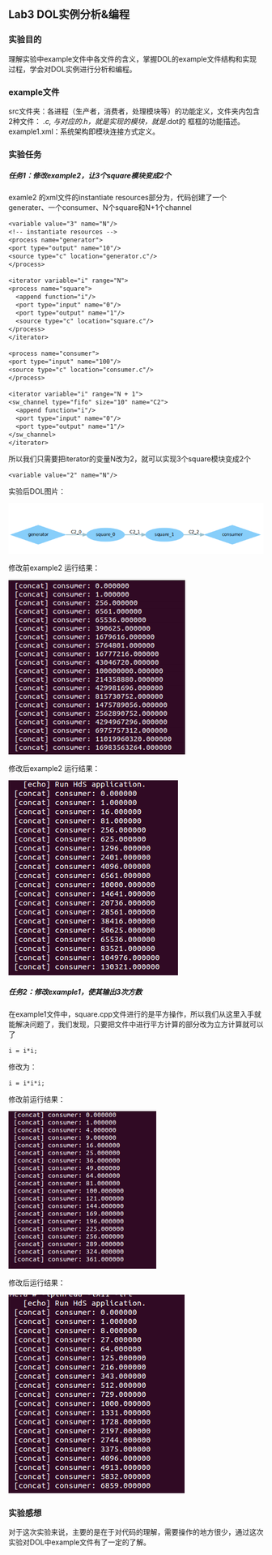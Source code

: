 ## Lab3 DOL实例分析&编程

### 实验目的
理解实验中example文件中各文件的含义，掌握DOL的example文件结构和实现过程，学会对DOL实例进行分析和编程。
### example文件
src文件夹：各进程（生产者，消费者，处理模块等）的功能定义，文件夹内包含2种文件： *.c, 与对应的.h，就是实现的模块，就是*.dot的
框框的功能描述。
example1.xml：系统架构即模块连接方式定义。
### 实验任务
##### 任务1：修改example2，让3个square模块变成2个
examle2 的xml文件的instantiate resources部分为，代码创建了一个generater、一个consumer、N个square和N+1个channel

    <variable value="3" name="N"/>
	<!-- instantiate resources -->
	<process name="generator">
	<port type="output" name="10"/>
	<source type="c" location="generator.c"/>
	</process>
	
	<iterator variable="i" range="N">
	<process name="square">
	  <append function="i"/>
	  <port type="input" name="0"/>
	  <port type="output" name="1"/>
	  <source type="c" location="square.c"/>
	</process>
	</iterator>
	
	<process name="consumer">
	<port type="input" name="100"/>
	<source type="c" location="consumer.c"/>
	</process>
	
	<iterator variable="i" range="N + 1">
	<sw_channel type="fifo" size="10" name="C2">
	  <append function="i"/>
	  <port type="input" name="0"/>
	  <port type="output" name="1"/>
	</sw_channel>
	</iterator>
所以我们只需要把iterator的变量N改为2，就可以实现3个square模块变成2个

    <variable value="2" name="N"/>
实验后DOL图片：

![](https://github.com/lanchm3/ES2016_14353128/blob/master/3.png)

修改前example2 运行结果：

![](https://github.com/lanchm3/ES2016_14353128/blob/master/example2.png)

修改后example2 运行结果：

![](https://github.com/lanchm3/ES2016_14353128/blob/master/2.png)

##### 任务2：修改example1，使其输出3次方数
在example1文件中，square.cpp文件进行的是平方操作，所以我们从这里入手就能解决问题了，我们发现，只要把文件中进行平方计算的部分改为立方计算就可以了
    
    i = i*i;
修改为：
    
	i = i*i*i;
修改前运行结果：

![](https://github.com/lanchm3/ES2016_14353128/blob/master/example1.png)

修改后运行结果：

![](https://github.com/lanchm3/ES2016_14353128/blob/master/1.png)

### 实验感想
对于这次实验来说，主要的是在于对代码的理解，需要操作的地方很少，通过这次实验对DOL中example文件有了一定的了解。